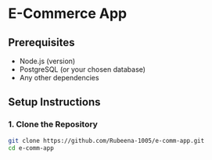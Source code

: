 # E-Commerce App

## Prerequisites
- Node.js (version)
- PostgreSQL (or your chosen database)
- Any other dependencies

## Setup Instructions

### 1. Clone the Repository
```bash
git clone https://github.com/Rubeena-1005/e-comm-app.git
cd e-comm-app
